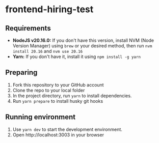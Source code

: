 # frontend-hiring-test

## Requirements

- **NodeJS v20.16.0:** If you don't have this version, install NVM (Node Version Manager) using `brew` or your desired method, then run `nvm install 20.16` and `nvm use 20.16`
- **Yarn:** If you don't have it, install it using `npm install -g yarn`

## Preparing

1. Fork this repository to your GitHub account
2. Clone the repo to your local folder
3. In the project directory, run `yarn` to install dependencies.
4. Run `yarn prepare` to install husky git hooks

## Running environment

1. Use `yarn dev` to start the development environment.
2. Open http://localhost:3003 in your browser

